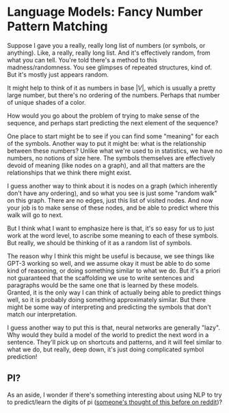 # Language Models: Fancy Number Pattern Matching

Suppose I gave you a really, really long list of numbers (or symbols, or anything). Like, a really, really long list. And it's effectively random, from what you can tell. You're told there's a method to this madness/randomness. You see glimpses of repeated structures, kind of. But it's mostly just appears random.

It might help to think of it as numbers in base $|V|$, which is usually a pretty large number, but there's no ordering of the numbers. Perhaps that number of unique shades of a color.

How would you go about the problem of trying to make sense of the sequence, and perhaps start predicting the next element of the sequence?

One place to start might be to see if you can find some "meaning" for each of the symbols. Another way to put it might be: what is the relationship between these numbers? Unlike what we're used to in statistics, we have no numbers, no notions of size here. The symbols themselves are effectively devoid of meaning (like nodes on a graph), and all that matters are the relationships that we think there might exist.

I guess another way to think about it is nodes on a graph (which inherently don't have any ordering), and so what you see is just some "random walk" on this graph. There are no edges, just this list of visited nodes. And now your job is to make sense of these nodes, and be able to predict where this walk will go to next.

But I think what I want to emphasize here is that, it's so easy for us to just work at the word level, to ascribe some meaning to each of these symbols. But really, we should be thinking of it as a random list of symbols.

The reason why I think this might be useful is because, we see things like GPT-3 working so well, and we assume okay it must be able to do some kind of reasoning, or doing something similar to what we do. But it's a priori not guaranteed that the scaffolding we use to write sentences and paragraphs would be the same one that is learned by these models. Granted, it is the only way I can think of actually being able to predict things well, so it is probably doing something approximately similar. But there might be some way of interpreting and predicting the symbols that don't match our interpretation.

I guess another way to put this is that, neural networks are generally "lazy". Why would they build a model of the world to predict the next word in a sentence. They'll pick up on shortcuts and patterns, and it will feel similar to what we do, but really, deep down, it's just doing complicated symbol prediction!

## PI?

As an aside, I wonder if there's something interesting about using NLP to try to predict/learn the digits of pi ([someone's thought of this before on reddit](https://www.reddit.com/r/MachineLearning/comments/f8x5if/predict_the_next_digit_of_pi_d/))?
